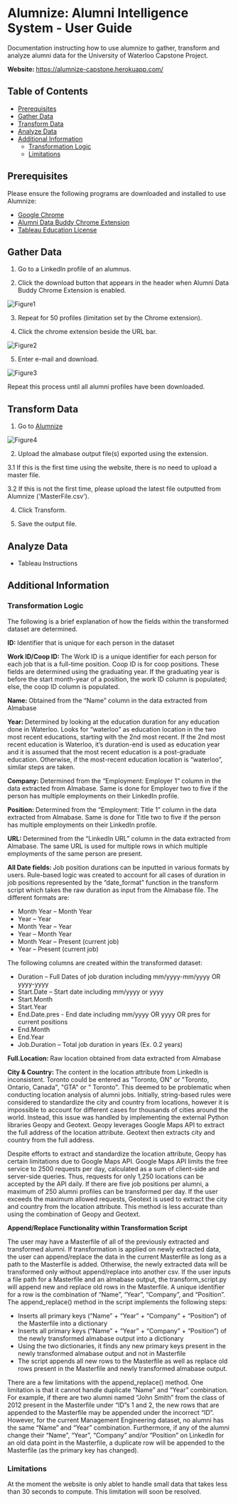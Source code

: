 # Alumnize: Alumni Intelligence System - User Guide 

Documentation instructing how to use alumnize to gather, transform and analyze alumni data for the University of Waterloo Capstone Project.

<b> Website: </b> https://alumnize-capstone.herokuapp.com/

Table of Contents
-----------------

  * [Prerequisites](#prerequsites)
  * [Gather Data](#gather-data)
  * [Transform Data](#transform-data)
  * [Analyze Data](#analyze-data)
  * [Additional Information](#additional-information)
     * [Transformation Logic](#transformation-logic)
     * [Limitations](#limitations)

## Prerequisites

Please ensure the following programs are downloaded and installed to use Alumnize:

- [Google Chrome](https://www.google.ca/chrome/ "Download Google Chrome")
- [Alumni Data Buddy Chrome Extension](https://chrome.google.com/webstore/detail/alumni-data-buddy/mofobkcfdkiejnmffkoldjlflldddjpb/ "Download Alumni Data Buddy")
- [Tableau Education License](https://www.tableau.com/academic/students "Downlad Tableau Education License")

## Gather Data

1. Go to a LinkedIn profile of an alumnus.

2. Click the download button that appears in the header when Alumni Data Buddy Chrome Extension is enabled.

![Figure1](https://github.com/SunnyShikhar/alumnize/blob/master/almabase/static/img/linkedin.png?raw=true)

3. Repeat for 50 profiles (limitation set by the Chrome extension).

4. Click the chrome extension beside the URL bar.

![Figure2](https://github.com/SunnyShikhar/alumnize/blob/master/almabase/static/img/url.png?raw=true)
      
5. Enter e-mail and download.

![Figure3](https://github.com/SunnyShikhar/alumnize/blob/master/almabase/static/img/almabase.png?raw=true)

Repeat this process until all alumni profiles have been downloaded.

## Transform Data 

1. Go to [Alumnize](https://alumnize-capstone.herokuapp.com/ "Alumnize Home Page")

![Figure4](https://github.com/SunnyShikhar/alumnize/blob/master/almabase/static/img/alumnize.png?raw=true)

2. Upload the almabase output file(s) exported using the extension.

3.1 If this is the first time using the website, there is no need to upload a master file.

3.2 If this is not the first time, please upload the latest file outputted from Alumnize ('MasterFile.csv').

4. Click Transform.

5. Save the output file.

## Analyze Data

- Tableau Instructions

## Additional Information

### Transformation Logic

The following is a brief explanation of how the fields within the transformed dataset are determined.

<b> ID: </b> Identifier that is unique for each person in the dataset

<b> Work ID/Coop ID: </b> The Work ID is a unique identifier for each person for each job that is a full-time position. Coop ID is for coop positions. These fields are determined using the graduating year. If the graduating year is before the start month-year of a position, the work ID column is populated; else, the coop
ID column is populated. 

<b> Name: </b> Obtained from the “Name” column in the data extracted from Almabase

<b> Year: </b> Determined by looking at the education duration for any education done in Waterloo. Looks for “waterloo” as education location in the two most recent educations, starting with the 2nd most recent. If the 2nd most recent education is Waterloo, it’s duration-end is used as education year and it is assumed that the most recent education is a post-graduate education. Otherwise, if the most-recent education location is “waterloo”, similar steps are taken.

<b> Company: </b> Determined from the “Employment: Employer 1” column in the data extracted from Almabase. Same is done for Employer two to five if the person has multiple employments on their LinkedIn profile.

<b> Position: </b> Determined from the “Employment: Title 1” column in the data extracted from Almabase. Same is done for Title two to five if the person has multiple employments on their LinkedIn profile.

<b> URL: </b> Determined from the “LinkedIn URL” column in the data extracted from Almabase. The same URL is used for multiple rows in which multiple employments of the same person are present.

<b> All Date fields: </b> Job position durations can be inputted in various formats by users. Rule-based logic was created to account for all cases of duration in job positions represented by the “date_format” function in the transform script which takes the raw duration as input from the Almabase file. The different formats are:

* Month Year – Month Year
* Year – Year
* Month Year – Year
* Year – Month Year
* Month Year – Present (current job)
* Year – Present (current job)

The following columns are created within the transformed dataset:
* Duration – Full Dates of job duration including mm/yyyy-mm/yyyy OR yyyy-yyyy
* Start.Date – Start date including mm/yyyy or yyyy
* Start.Month
* Start.Year
* End.Date.pres - End date including mm/yyyy OR yyyy OR pres for current positions
* End.Month
* End.Year
* Job.Duration – Total job duration in years (Ex. 0.2 years)

<b> Full.Location: </b> Raw location obtained from data extracted from Almabase

<b> City & Country: </b> The content in the location attribute from LinkedIn is inconsistent. Toronto could be entered as "Toronto, ON" or "Toronto, Ontario, Canada", "GTA" or " Toronto". This deemed to be problematic when conducting location analysis of alumni jobs. Initially, string-based rules were considered to standardize the city and country from locations, however it is impossible to account for different cases for thousands of cities around the world. Instead, this issue was handled by implementing the external Python libraries Geopy and Geotext. Geopy leverages Google Maps API to extract the full address of the location attribute. Geotext then extracts city and country from the full address. 

Despite efforts to extract and standardize the location attribute, Geopy has certain limitations due to Google Maps API. Google Maps API limits the free service to 2500 requests per day, calculated as a sum of client-side and server-side queries. Thus, requests for only 1,250 locations can be accepted by the API daily. If there are five job positions per alumni, a maximum of 250 alumni profiles can be transformed per day. If the user exceeds the maximum allowed requests, Geotext is used to extract the city and country from the
location attribute. This method is less accurate than using the combination of Geopy and Geotext.

<b> Append/Replace Functionality within Transformation Script </b>

The user may have a Masterfile of all of the previously extracted and transformed alumni. If transformation is applied on newly extracted data, the user can append/replace the data in the current Masterfile as long as a path to the Masterfile is added. Otherwise, the newly extracted data will be transformed only without append/replace into another csv. If the user inputs a file path for a Masterfile and an almabase output, the transform_script.py will append new and replace old rows in the Masterfile. A unique identifier for a row is the combination of “Name”, “Year”, “Company”, and “Position”. The append_replace() method in the script implements the following steps:

* Inserts all primary keys (“Name” + “Year” + “Company” + “Position”) of the Masterfile into a dictionary
* Inserts all primary keys (“Name” + “Year” + “Company” + “Position”) of the newly transformed almabase output into a dictionary
* Using the two dictionaries, it finds any new primary keys present in the newly transformed almabase output and not in Masterfile
* The script appends all new rows to the Masterfile as well as replace old rows present in the Masterfile and newly transformed almabase output.

There are a few limitations with the append_replace() method. One limitation is that it cannot handle duplicate “Name” and “Year” combination. For example, if there are two alumni named “John Smith” from the class of 2012 present in the Masterfile under “ID”s 1 and 2, the new rows that are appended to the Masterfile may be appended under the incorrect “ID”. However, for the current Management Engineering dataset, no alumni has the same “Name” and “Year” combination. Furthermore, if any of the alumni change their “Name”, “Year”, “Company” and/or “Position” on LinkedIn for an old data point in the Masterfile, a duplicate row will be appended to the Masterfile (as the primary key has changed).

### Limitations

At the moment the website is only ablet to handle small data that takes less than 30 seconds to compute. This limitation will soon be resolved.